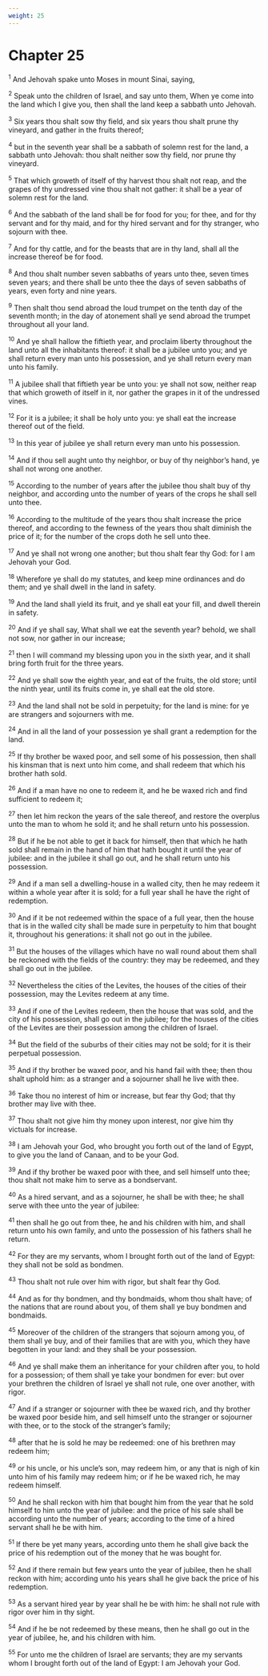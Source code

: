 ```yaml
---
weight: 25
---
```


# Chapter 25

<sup>1</sup> And Jehovah spake unto Moses in mount Sinai, saying, 

<sup>2</sup> Speak unto the children of Israel, and say unto them, When ye come into the land which I give you, then shall the land keep a sabbath unto Jehovah. 

<sup>3</sup> Six years thou shalt sow thy field, and six years thou shalt prune thy vineyard, and gather in the fruits thereof; 

<sup>4</sup> but in the seventh year shall be a sabbath of solemn rest for the land, a sabbath unto Jehovah: thou shalt neither sow thy field, nor prune thy vineyard. 

<sup>5</sup> That which groweth of itself of thy harvest thou shalt not reap, and the grapes of thy undressed vine thou shalt not gather: it shall be a year of solemn rest for the land. 

<sup>6</sup> And the sabbath of the land shall be for food for you; for thee, and for thy servant and for thy maid, and for thy hired servant and for thy stranger, who sojourn with thee. 

<sup>7</sup> And for thy cattle, and for the beasts that are in thy land, shall all the increase thereof be for food. 

<sup>8</sup> And thou shalt number seven sabbaths of years unto thee, seven times seven years; and there shall be unto thee the days of seven sabbaths of years, even forty and nine years. 

<sup>9</sup> Then shalt thou send abroad the loud trumpet on the tenth day of the seventh month; in the day of atonement shall ye send abroad the trumpet throughout all your land. 

<sup>10</sup> And ye shall hallow the fiftieth year, and proclaim liberty throughout the land unto all the inhabitants thereof: it shall be a jubilee unto you; and ye shall return every man unto his possession, and ye shall return every man unto his family. 

<sup>11</sup> A jubilee shall that fiftieth year be unto you: ye shall not sow, neither reap that which groweth of itself in it, nor gather the grapes in it of the undressed vines. 

<sup>12</sup> For it is a jubilee; it shall be holy unto you: ye shall eat the increase thereof out of the field. 

<sup>13</sup> In this year of jubilee ye shall return every man unto his possession. 

<sup>14</sup> And if thou sell aught unto thy neighbor, or buy of thy neighbor’s hand, ye shall not wrong one another. 

<sup>15</sup> According to the number of years after the jubilee thou shalt buy of thy neighbor, and according unto the number of years of the crops he shall sell unto thee. 

<sup>16</sup> According to the multitude of the years thou shalt increase the price thereof, and according to the fewness of the years thou shalt diminish the price of it; for the number of the crops doth he sell unto thee. 

<sup>17</sup> And ye shall not wrong one another; but thou shalt fear thy God: for I am Jehovah your God. 

<sup>18</sup> Wherefore ye shall do my statutes, and keep mine ordinances and do them; and ye shall dwell in the land in safety. 

<sup>19</sup> And the land shall yield its fruit, and ye shall eat your fill, and dwell therein in safety. 

<sup>20</sup> And if ye shall say, What shall we eat the seventh year? behold, we shall not sow, nor gather in our increase; 

<sup>21</sup> then I will command my blessing upon you in the sixth year, and it shall bring forth fruit for the three years. 

<sup>22</sup> And ye shall sow the eighth year, and eat of the fruits, the old store; until the ninth year, until its fruits come in, ye shall eat the old store. 

<sup>23</sup> And the land shall not be sold in perpetuity; for the land is mine: for ye are strangers and sojourners with me. 

<sup>24</sup> And in all the land of your possession ye shall grant a redemption for the land. 

<sup>25</sup> If thy brother be waxed poor, and sell some of his possession, then shall his kinsman that is next unto him come, and shall redeem that which his brother hath sold. 

<sup>26</sup> And if a man have no one to redeem it, and he be waxed rich and find sufficient to redeem it; 

<sup>27</sup> then let him reckon the years of the sale thereof, and restore the overplus unto the man to whom he sold it; and he shall return unto his possession. 

<sup>28</sup> But if he be not able to get it back for himself, then that which he hath sold shall remain in the hand of him that hath bought it until the year of jubilee: and in the jubilee it shall go out, and he shall return unto his possession. 

<sup>29</sup> And if a man sell a dwelling-house in a walled city, then he may redeem it within a whole year after it is sold; for a full year shall he have the right of redemption. 

<sup>30</sup> And if it be not redeemed within the space of a full year, then the house that is in the walled city shall be made sure in perpetuity to him that bought it, throughout his generations: it shall not go out in the jubilee. 

<sup>31</sup> But the houses of the villages which have no wall round about them shall be reckoned with the fields of the country: they may be redeemed, and they shall go out in the jubilee. 

<sup>32</sup> Nevertheless the cities of the Levites, the houses of the cities of their possession, may the Levites redeem at any time. 

<sup>33</sup> And if one of the Levites redeem, then the house that was sold, and the city of his possession, shall go out in the jubilee; for the houses of the cities of the Levites are their possession among the children of Israel. 

<sup>34</sup> But the field of the suburbs of their cities may not be sold; for it is their perpetual possession. 

<sup>35</sup> And if thy brother be waxed poor, and his hand fail with thee; then thou shalt uphold him: as a stranger and a sojourner shall he live with thee. 

<sup>36</sup> Take thou no interest of him or increase, but fear thy God; that thy brother may live with thee. 

<sup>37</sup> Thou shalt not give him thy money upon interest, nor give him thy victuals for increase. 

<sup>38</sup> I am Jehovah your God, who brought you forth out of the land of Egypt, to give you the land of Canaan, and to be your God. 

<sup>39</sup> And if thy brother be waxed poor with thee, and sell himself unto thee; thou shalt not make him to serve as a bondservant. 

<sup>40</sup> As a hired servant, and as a sojourner, he shall be with thee; he shall serve with thee unto the year of jubilee: 

<sup>41</sup> then shall he go out from thee, he and his children with him, and shall return unto his own family, and unto the possession of his fathers shall he return. 

<sup>42</sup> For they are my servants, whom I brought forth out of the land of Egypt: they shall not be sold as bondmen. 

<sup>43</sup> Thou shalt not rule over him with rigor, but shalt fear thy God. 

<sup>44</sup> And as for thy bondmen, and thy bondmaids, whom thou shalt have; of the nations that are round about you, of them shall ye buy bondmen and bondmaids. 

<sup>45</sup> Moreover of the children of the strangers that sojourn among you, of them shall ye buy, and of their families that are with you, which they have begotten in your land: and they shall be your possession. 

<sup>46</sup> And ye shall make them an inheritance for your children after you, to hold for a possession; of them shall ye take your bondmen for ever: but over your brethren the children of Israel ye shall not rule, one over another, with rigor. 

<sup>47</sup> And if a stranger or sojourner with thee be waxed rich, and thy brother be waxed poor beside him, and sell himself unto the stranger or sojourner with thee, or to the stock of the stranger’s family; 

<sup>48</sup> after that he is sold he may be redeemed: one of his brethren may redeem him; 

<sup>49</sup> or his uncle, or his uncle’s son, may redeem him, or any that is nigh of kin unto him of his family may redeem him; or if he be waxed rich, he may redeem himself. 

<sup>50</sup> And he shall reckon with him that bought him from the year that he sold himself to him unto the year of jubilee: and the price of his sale shall be according unto the number of years; according to the time of a hired servant shall he be with him. 

<sup>51</sup> If there be yet many years, according unto them he shall give back the price of his redemption out of the money that he was bought for. 

<sup>52</sup> And if there remain but few years unto the year of jubilee, then he shall reckon with him; according unto his years shall he give back the price of his redemption. 

<sup>53</sup> As a servant hired year by year shall he be with him: he shall not rule with rigor over him in thy sight. 

<sup>54</sup> And if he be not redeemed by these means, then he shall go out in the year of jubilee, he, and his children with him. 

<sup>55</sup> For unto me the children of Israel are servants; they are my servants whom I brought forth out of the land of Egypt: I am Jehovah your God. 


